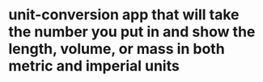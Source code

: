 # unit-conversion app that will take the number you put in and show the length, volume, or mass in both metric and imperial units
